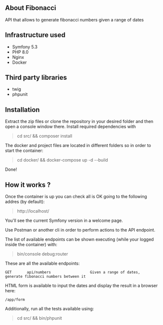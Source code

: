 ## About Fibonacci

API that allows to generate fibonacci numbers given a range of dates

## Infrastructure used
* Symfony 5.3 
* PHP 8.0
* Nginx
* Docker

## Third party libraries
* twig
* phpunit

## Installation
Extract the zip files or clone the repository in your desired folder and then open a console window there.
Install required dependencies with
> cd src/ && composer install

The docker and project files are located in different folders so in order to start the container:
> cd docker/ && docker-compose up -d --build

Done!

## How it works ?

Once the container is up you can check all is OK going to the following addres (by default):
> http://localhost/

You'll see the current Symfony version in a welcome page.

Use Postman or another cli in order to perform actions to the API endpoint.

The list of available endpoints can be shown executing (while your logged inside the container) with:
> bin/console debug:router

These are all the available endpoints:
```
GET       api/numbers                  Given a range of dates, generate fibonacci numbers between it
```

HTML form is available to input the dates and display the result in a browser here:
```
/app/form
 ```

Additionally, run all the tests available using:
>cd src/ && bin/phpunit
